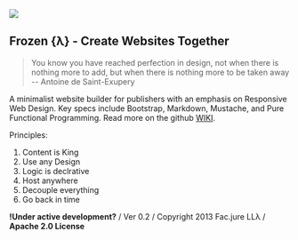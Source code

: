 <img src="https://secure.travis-ci.org/Facjure/frozen-pie.png?branch=master" style="max-width:100%;">

## Frozen &#123;&#955;&#125; - Create Websites Together

> You know you have reached perfection in design, not when there is nothing more to add, but when there is nothing more to be taken away -- Antoine de Saint-Exupery

A minimalist website builder for publishers with an emphasis on Responsive Web Design. Key specs include Bootstrap, Markdown, Mustache, and Pure Functional Programming. Read more on the github [WIKI](https://github.com/Facjure/frozen-pie/wiki).

Principles:

1. Content is King
2. Use any Design
3. Logic is declrative
4. Host anywhere
5. Decouple everything
6. Go back in time

**!Under active development?** / Ver 0.2 / Copyright 2013 Fac.jure LL&#955; / **Apache 2.0 License**

